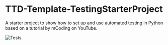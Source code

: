# TTD-Template-TestingStarterProject

A starter project to show how to set up and use automated testing in Python based on a tutorial by mCoding on YouTube.

![Tests](https://github.com/Krytos/ttd_template/blob/master/.github/workflows/tests.yml/badge.svg)